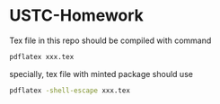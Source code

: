 # USTC-Homework

Tex file in this repo should be compiled with command

```bash
pdflatex xxx.tex
```

specially, tex file with minted package should use

```bash
pdflatex -shell-escape xxx.tex
```
